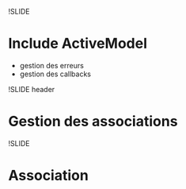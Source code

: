 !SLIDE

# Include ActiveModel #

* gestion des erreurs
* gestion des callbacks

!SLIDE header

# Gestion des associations #

!SLIDE

# Association #
